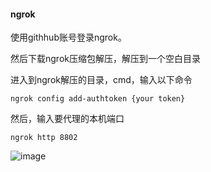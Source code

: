 #### ngrok
使用githhub账号登录ngrok。

然后下载ngrok压缩包解压，解压到一个空白目录

进入到ngrok解压的目录，cmd，输入以下命令
```shell
ngrok config add-authtoken {your token}
```

然后，输入要代理的本机端口

```shell
ngrok http 8802
```

![image](https://user-images.githubusercontent.com/97614802/186348717-85f930bb-b3ce-4f2b-9a6f-312fdd721c4c.png)
